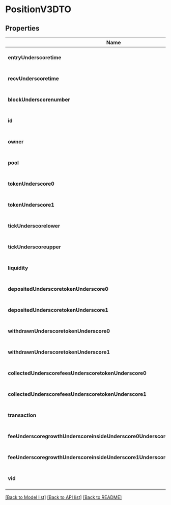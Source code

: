 # PositionV3DTO

## Properties
Name | Type | Description | Notes
------------ | ------------- | ------------- | -------------
**entryUnderscoretime** | **string** |  | [optional] [default to null]
**recvUnderscoretime** | **string** |  | [optional] [default to null]
**blockUnderscorenumber** | **integer** |  | [optional] [default to null]
**id** | **string** |  | [optional] [default to null]
**owner** | **string** |  | [optional] [default to null]
**pool** | **string** |  | [optional] [default to null]
**tokenUnderscore0** | **string** |  | [optional] [default to null]
**tokenUnderscore1** | **string** |  | [optional] [default to null]
**tickUnderscorelower** | **string** |  | [optional] [default to null]
**tickUnderscoreupper** | **string** |  | [optional] [default to null]
**liquidity** | **string** |  | [optional] [default to null]
**depositedUnderscoretokenUnderscore0** | **string** |  | [optional] [default to null]
**depositedUnderscoretokenUnderscore1** | **string** |  | [optional] [default to null]
**withdrawnUnderscoretokenUnderscore0** | **string** |  | [optional] [default to null]
**withdrawnUnderscoretokenUnderscore1** | **string** |  | [optional] [default to null]
**collectedUnderscorefeesUnderscoretokenUnderscore0** | **string** |  | [optional] [default to null]
**collectedUnderscorefeesUnderscoretokenUnderscore1** | **string** |  | [optional] [default to null]
**transaction** | **string** |  | [optional] [default to null]
**feeUnderscoregrowthUnderscoreinsideUnderscore0UnderscorelastUnderscorex128** | **string** |  | [optional] [default to null]
**feeUnderscoregrowthUnderscoreinsideUnderscore1UnderscorelastUnderscorex128** | **string** |  | [optional] [default to null]
**vid** | **integer** |  | [optional] [default to null]

[[Back to Model list]](../README.md#documentation-for-models) [[Back to API list]](../README.md#documentation-for-api-endpoints) [[Back to README]](../README.md)


